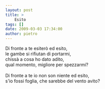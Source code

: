 ```yaml
---
layout: post
title: >
    Esito
tags: []
date: 2009-03-03 17:34:00
author: pietro
---
```

Di fronte a te esiterò ed esito,<br/>le gambe si rifiutan di portarmi,<br/>chissà a cosa ho dato adito,<br/>qual momento, migliore per spezzarmi?<br/><br/>Di fronte a te io non son niente ed esito,<br/>s'io fossi foglia, che sarebbe del vento avito?
